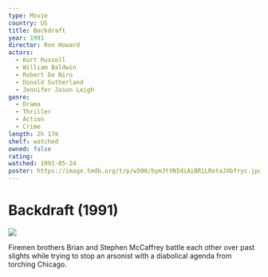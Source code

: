 ```yaml
---
type: Movie
country: US
title: Backdraft
year: 1991
director: Ron Howard
actors:
  - Kurt Russell
  - William Baldwin
  - Robert De Niro
  - Donald Sutherland
  - Jennifer Jason Leigh
genre:
  - Drama
  - Thriller
  - Action
  - Crime
length: 2h 17m
shelf: watched
owned: false
rating:
watched: 1991-05-24
poster: https://image.tmdb.org/t/p/w500/bymJtYNIdiAiBR1LRetaJXbfryc.jpg
---
```


# Backdraft (1991)

![](https://image.tmdb.org/t/p/w500/bymJtYNIdiAiBR1LRetaJXbfryc.jpg)

Firemen brothers Brian and Stephen McCaffrey battle each other over past slights while trying to stop an arsonist with a diabolical agenda from torching Chicago.